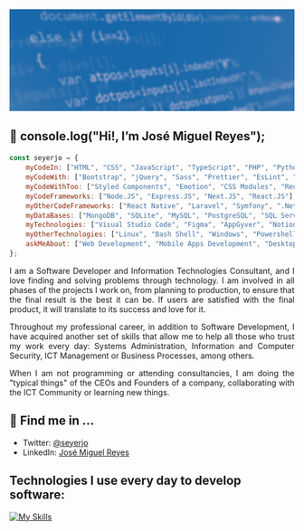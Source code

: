 <img src="./assets/github-profile-banner.jpg" />

## 👋 console.log("Hi!, I’m José Miguel Reyes");

```javascript
const seyerjo = {
    myCodeIn: ["HTML", "CSS", "JavaScript", "TypeScript", "PHP", "Python", "C#"],
    myCodeWith: ["Bootstrap", "jQuery", "Sass", "Prettier", "EsLint", "Jest", "Vite", "PHPUnit"],
    myCodeWithToo: ["Styled Components", "Emotion", "CSS Modules", "Redux", "Axios", "WordPress"],
    myCodeFrameworks: ["Node.JS", "Express.JS", "Next.JS", "React.JS"],
    myOtherCodeFrameworks: ["React Native", "Laravel", "Symfony", ".Net"],
    myDataBases: ["MongoDB", "SQLite", "MySQL", "PostgreSQL", "SQL Server"],
    myTechnologies: ["Visual Studio Code", "Figma", "AppGyver", "Notion", "Visual Studio Community"],
    myOtherTechnologies: ["Linux", "Bash Shell", "Windows", "Powershell", "Git", "Github", "CodeStream"],
    askMeAbout: ["Web Development", "Mobile Apps Development", "Desktop Applications Development", "ICT"],
};
```

<p align="justify">
I am a Software Developer and Information Technologies Consultant, and I love finding and solving problems through technology. I am involved in all phases of the projects I work on, from planning to production, to ensure that the final result is the best it can be. If users are satisfied with the final product, it will translate to its success and love for it.
</p>
<p align="justify">
Throughout my professional career, in addition to Software Development, I have acquired another set of skills that allow me to help all those who trust my work every day: Systems Administration, Information and Computer Security, ICT Management or Business Processes, among others.
</p>
<p align="justify">
When I am not programming or attending consultancies, I am doing the "typical things" of the CEOs and Founders of a company, collaborating with the ICT Community or learning new things.
</p>

## 📲 Find me in ...

-   Twitter: [@seyerjo](https://twitter.com/seyerjo "@seyerjo")
-   LinkedIn: [José Miguel Reyes](https://www.linkedin.com/in/josem-reyes "José Miguel Reyes")

## Technologies I use every day to develop software:

[![My Skills](https://skills.thijs.gg/icons?i=html,css,js,ts,php,python,cs,bootstrap,jquery,sass,jest,vite,styledcomponents,emotion,redux,wordpress,nodejs,expressjs,nextjs,react,laravel,symfony,dotnet,sqlite,mysql,postgres,mongodb,vscode,figma,visualstudio,linux,bash,powershell,git,github)](https://skills.thijs.gg)
